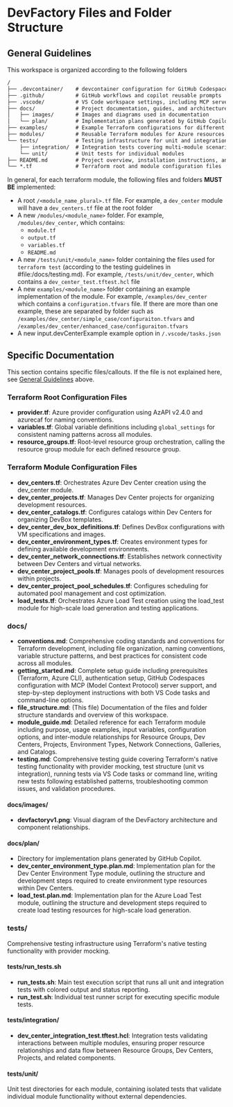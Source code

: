 # DevFactory Files and Folder Structure

## General Guidelines

This workspace is organized according to the following folders
```markdown
/
├── .devcontainer/    # devcontainer configuration for GitHub Codespaces
├── .github/          # GitHub workflows and copilot reusable prompts
├── .vscode/          # VS Code workspace settings, including MCP servers
├── docs/             # Project documentation, guides, and architecture diagrams
│   ├── images/       # Images and diagrams used in documentation
│   └── plan/         # Implementation plans generated by GitHub Copilot
├── examples/         # Example Terraform configurations for different use cases
├── modules/          # Reusable Terraform modules for Azure resources
└── tests/            # Testing infrastructure for unit and integration tests
    ├── integration/  # Integration tests covering multi-module scenarios
    └── unit/         # Unit tests for individual modules
├── README.md         # Project overview, installation instructions, and usage guide.
└── *.tf              # Terraform root and module configuration files
```

In general, for each terraform module, the following files and folders **MUST BE** implemented:

- A root `/<module_name_plural>.tf` file. For example, a `dev_center` module will have a `dev_centers.tf` file at the root folder
- A new `/modules/<module_name>` folder. For example, `/modules/dev_center`, which contains:
  - `module.tf`
  - `output.tf`
  - `variables.tf`
  - `README.md`
- A new `/tests/unit/<module_name>` folder containing the files used for `terraform test` (according to the testing guidelines in #file:/docs/testing.md). For example, `/tests/unit/dev_center`, which contains a `dev_center_test.tftest.hcl` file
- A new `examples/<module_name>` folder containing an example implementation of the module. For example, `/examples/dev_center` which contains a `configuration.tfvars` file. If there are more than one example, these are separated by folder such as `/examples/dev_center/simple_case/configuraiton.tfvars` and `/examples/dev_center/enhanced_case/configuraiton.tfvars`
- A new input.devCenterExample example option in `/.vscode/tasks.json`

## Specific Documentation

This section contains specific files/callouts. If the file is not explained here, see [General Guidelines](#general-guidelines) above. 

### Terraform Root Configuration Files

- **provider.tf**: Azure provider configuration using AzAPI v2.4.0 and azurecaf for naming conventions.
- **variables.tf**: Global variable definitions including `global_settings` for consistent naming patterns across all modules.
- **resource_groups.tf**: Root-level resource group orchestration, calling the resource group module for each defined resource group.

### Terraform Module Configuration Files

- **dev_centers.tf**: Orchestrates Azure Dev Center creation using the dev_center module.
- **dev_center_projects.tf**: Manages Dev Center projects for organizing development resources.
- **dev_center_catalogs.tf**: Configures catalogs within Dev Centers for organizing DevBox templates.
- **dev_center_dev_box_definitions.tf**: Defines DevBox configurations with VM specifications and images.
- **dev_center_environment_types.tf**: Creates environment types for defining available development environments.
- **dev_center_network_connections.tf**: Establishes network connectivity between Dev Centers and virtual networks.
- **dev_center_project_pools.tf**: Manages pools of development resources within projects.
- **dev_center_project_pool_schedules.tf**: Configures scheduling for automated pool management and cost optimization.
- **load_tests.tf**: Orchestrates Azure Load Test creation using the load_test module for high-scale load generation and testing applications.

### docs/

- **conventions.md**: Comprehensive coding standards and conventions for Terraform development, including file organization, naming conventions, variable structure patterns, and best practices for consistent code across all modules.
- **getting_started.md**: Complete setup guide including prerequisites (Terraform, Azure CLI), authentication setup, GitHub Codespaces configuration with MCP (Model Context Protocol) server support, and step-by-step deployment instructions with both VS Code tasks and command-line options.
- **file_structure.md**: (This file) Documentation of the files and folder structure standards and overview of this workspace.
- **module_guide.md**: Detailed reference for each Terraform module including purpose, usage examples, input variables, configuration options, and inter-module relationships for Resource Groups, Dev Centers, Projects, Environment Types, Network Connections, Galleries, and Catalogs.
- **testing.md**: Comprehensive testing guide covering Terraform's native testing functionality with provider mocking, test structure (unit vs integration), running tests via VS Code tasks or command line, writing new tests following established patterns, troubleshooting common issues, and validation procedures.

#### docs/images/

- **devfactoryv1.png**: Visual diagram of the DevFactory architecture and component relationships.

#### docs/plan/

- Directory for implementation plans generated by GitHub Copilot.
- **dev_center_environment_type.plan.md**: Implementation plan for the Dev Center Environment Type module, outlining the structure and development steps required to create environment type resources within Dev Centers.
- **load_test.plan.md**: Implementation plan for the Azure Load Test module, outlining the structure and development steps required to create load testing resources for high-scale load generation.

### tests/

Comprehensive testing infrastructure using Terraform's native testing functionality with provider mocking.

#### tests/run_tests.sh

- **run_tests.sh**: Main test execution script that runs all unit and integration tests with colored output and status reporting.
- **run_test.sh**: Individual test runner script for executing specific module tests.

#### tests/integration/

- **dev_center_integration_test.tftest.hcl**: Integration tests validating interactions between multiple modules, ensuring proper resource relationships and data flow between Resource Groups, Dev Centers, Projects, and related components.

#### tests/unit/

Unit test directories for each module, containing isolated tests that validate individual module functionality without external dependencies.
